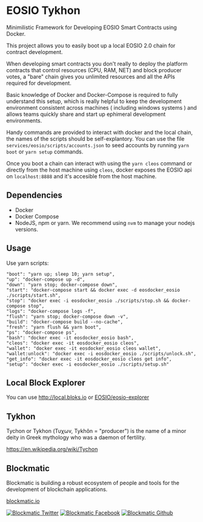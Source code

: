 # EOSIO Tykhon

Minimilistic Framework for Developing EOSIO Smart Contracts using Docker.

This project allows you to easily boot up a local EOSIO 2.0 chain for contract development.

When developing smart contracts you don't really to deploy the platform contracts that control resources (CPU, RAM, NET) and block producer votes, a "bare" chain gives you unlimited resources and all the APIs required for development.  

Basic knowledge of Docker and Docker-Compose is required to fully understand this setup, which is really helpful to keep the development environment consistent across machines ( including windows systems ) and allows teams quickly share and start up ephimeral development environments.

Handy commands are provided to interact with docker and the local chain, the names of the scripts should be self-explantory.
You can use the file `services/eosio/scripts/accounts.json` to seed accounts by running `yarn boot` or `yarn setup` commands. 

Once you boot a chain can interact with using the `yarn cleos` command or directly from the host machine using `cleos`, docker exposes the EOSIO api on `localhost:8888` and it's accesible from the host machine.  

## Dependencies

- Docker
- Docker Compose
- NodeJS, npm or yarn. We recommend using `nvm` to manage your nodejs versions. 
## Usage

Use yarn scripts:

```
"boot": "yarn up; sleep 10; yarn setup",
"up": "docker-compose up -d",
"down": "yarn stop; docker-compose down",
"start": "docker-compose start && docker exec -d eosdocker_eosio ./scripts/start.sh",
"stop": "docker exec -i eosdocker_eosio ./scripts/stop.sh && docker-compose stop",
"logs": "docker-compose logs -f",
"flush": "yarn stop; docker-compose down -v",
"build": "docker-compose build --no-cache",
"fresh": "yarn flush && yarn boot",
"ps": "docker-compose ps",
"bash": "docker exec -it eosdocker_eosio bash",
"cleos": "docker exec -it eosdocker_eosio cleos",
"wallet": "docker exec -it eosdocker_eosio cleos wallet",
"wallet:unlock": "docker exec -i eosdocker_eosio ./scripts/unlock.sh",
"get_info": "docker exec -it eosdocker_eosio cleos get info",
"setup": "docker exec -i eosdocker_eosio ./scripts/setup.sh"
```

## Local Block Explorer

You can use http://local.bloks.io or [EOSIO/eosio-explorer](https://github.com/EOSIO/eosio-explorer)

## Tykhon

Tychon or Tykhon (Τυχων, Tykhôn = "producer") is the name of a minor deity in Greek mythology who was a daemon of fertility.

https://en.wikipedia.org/wiki/Tychon


## Blockmatic

Blockmatic is building a robust ecosystem of people and tools for the development of blockchain applications.

[blockmatic.io](https://blockmatic.io)

<!-- Please don't remove this: Grab your social icons from https://github.com/carlsednaoui/gitsocial -->

<!-- display the social media buttons in your README -->

[![Blockmatic Twitter][1.1]][1]
[![Blockmatic Facebook][2.1]][2]
[![Blockmatic Github][3.1]][3]

<!-- links to social media icons -->
<!-- no need to change these -->

<!-- icons with padding -->

[1.1]: http://i.imgur.com/tXSoThF.png (twitter icon with padding)
[2.1]: http://i.imgur.com/P3YfQoD.png (facebook icon with padding)
[3.1]: http://i.imgur.com/0o48UoR.png (github icon with padding)

<!-- icons without padding -->

[1.2]: http://i.imgur.com/wWzX9uB.png (twitter icon without padding)
[2.2]: http://i.imgur.com/fep1WsG.png (facebook icon without padding)
[3.2]: http://i.imgur.com/9I6NRUm.png (github icon without padding)


<!-- links to your social media accounts -->
<!-- update these accordingly -->

[1]: http://www.twitter.com/blockmatic_io
[2]: http://fb.me/blockmatic.io
[3]: http://www.github.com/blockmatic

<!-- Please don't remove this: Grab your social icons from https://github.com/carlsednaoui/gitsocial -->



